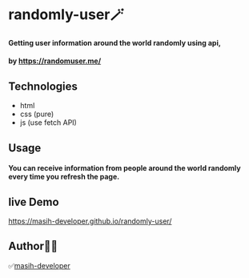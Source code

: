 # randomly-user🪄

#### Getting user information around the world randomly using api,

#### by https://randomuser.me/

## Technologies

-   html
-   css (pure)
-   js (use fetch API)

## Usage

#### You can receive information from people around the world randomly every time you refresh the page.

## live Demo

https://masih-developer.github.io/randomly-user/

## Author🧑‍💻

✅[masih-developer](https://github.com/masih-developer)
